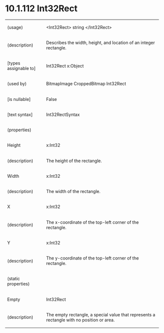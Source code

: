 <html dir="LTR" xmlns:mshelp="http://msdn.microsoft.com/mshelp" xmlns:ddue="http://ddue.schemas.microsoft.com/authoring/2003/5" xmlns:xlink="http://www.w3.org/1999/xlink" xmlns:tool="http://www.microsoft.com/tooltip"><body><input type="hidden" id="userDataCache" class="userDataStyle"><input type="hidden" id="hiddenScrollOffset"><img id="dropDownImage" style="display:none; height:0; width:0;" src="../local/drpdown.gif"><img id="dropDownHoverImage" style="display:none; height:0; width:0;" src="../local/drpdown_orange.gif"><img id="collapseImage" style="display:none; height:0; width:0;" src="../local/collapse.gif"><img id="expandImage" style="display:none; height:0; width:0;" src="../local/exp.gif"><img id="collapseAllImage" style="display:none; height:0; width:0;" src="../local/collall.gif"><img id="expandAllImage" style="display:none; height:0; width:0;" src="../local/expall.gif"><img id="copyImage" style="display:none; height:0; width:0;" src="../local/copycode.gif"><img id="copyHoverImage" style="display:none; height:0; width:0;" src="../local/copycodeHighlight.gif"><div id="header"><h1 class="heading">10.1.112 Int32Rect</h1></div><div id="mainSection"><div id="mainBody"><div id="allHistory" class="saveHistory" onsave="saveAll()" onload="loadAll()"></div>
			<div id="sectionSection0" class="section" name="collapseableSection"><content xmlns="http://ddue.schemas.microsoft.com/authoring/2003/5" xmlns:wsd="http://wsdev.schemas.microsoft.com/authoring/2008/2" xmlns:msxsl="urn:schemas-microsoft-com:xslt" xmlns:script="urn:script" xmlns:build="urn:build">
				</content></div><div id="sectionSection1" class="section" name="collapseableSection"><content xmlns="http://ddue.schemas.microsoft.com/authoring/2003/5" xmlns:wsd="http://wsdev.schemas.microsoft.com/authoring/2008/2" xmlns:msxsl="urn:schemas-microsoft-com:xslt" xmlns:script="urn:script" xmlns:build="urn:build">
					<p xmlns=""><b></b></p><table class="ProtocolAuthoredTable" xmlns=""><tr>
								<td>
									<p>(usage)</p>
								</td>
								<td>
									<p>&lt;Int32Rect&gt; string &lt;/Int32Rect&gt;</p>
								</td>
							</tr><tr>
							<td>
								<p>(description)</p>
							</td>
							<td>
								<p>Describes the width, height, and location of an integer rectangle.</p>
							</td>
						</tr><tr>
							<td>
								<p>[types assignable to]</p>
							</td>
							<td>
								<p>Int32Rect x:Object</p>
							</td>
						</tr><tr>
							<td>
								<p>(used by)</p>
							</td>
							<td>
								<p>BitmapImage CroppedBitmap Int32Rect</p>
							</td>
						</tr><tr>
							<td>
								<p>[is nullable]</p>
							</td>
							<td>
								<p>False</p>
							</td>
						</tr><tr>
							<td>
								<p>[text syntax]</p>
							</td>
							<td>
								<p>Int32RectSyntax</p>
							</td>
						</tr><tr>
							<td>
								<p>(properties)</p>
							</td>
							<td>
							</td>
						</tr><tr>
							<td>
								<p>Height</p>
							</td>
							<td>
								<p>x:Int32</p>
							</td>
						</tr><tr>
							<td>
								<p>(description)</p>
							</td>
							<td>
								<p>The height of the rectangle.</p>
							</td>
						</tr><tr>
							<td>
								<p>Width</p>
							</td>
							<td>
								<p>x:Int32</p>
							</td>
						</tr><tr>
							<td>
								<p>(description)</p>
							</td>
							<td>
								<p>The width of the rectangle.</p>
							</td>
						</tr><tr>
							<td>
								<p>X</p>
							</td>
							<td>
								<p>x:Int32</p>
							</td>
						</tr><tr>
							<td>
								<p>(description)</p>
							</td>
							<td>
								<p>The x-coordinate of the top-left corner of the rectangle.</p>
							</td>
						</tr><tr>
							<td>
								<p>Y</p>
							</td>
							<td>
								<p>x:Int32</p>
							</td>
						</tr><tr>
							<td>
								<p>(description)</p>
							</td>
							<td>
								<p>The y-coordinate of the top-left corner of the rectangle.</p>
							</td>
						</tr><tr>
							<td>
								<p>(static properties)</p>
							</td>
							<td>
							</td>
						</tr><tr>
							<td>
								<p>Empty</p>
							</td>
							<td>
								<p>Int32Rect</p>
							</td>
						</tr><tr>
							<td>
								<p>(description)</p>
							</td>
							<td>
								<p>The empty rectangle, a special value that represents a rectangle with no position or area.</p>
							</td>
						</tr></table>
				</content></div><!--[if gte IE 5]>
			<tool:tip element="languageFilterToolTip" avoidmouse="false"/>
		<![endif]--></div><a name="feedback"></a><span></span></div></body></html>
